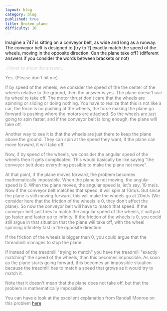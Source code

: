 ```yaml
---
layout: blog
category: blog
published: true
title: Broken plane
difficulty: 10
---
```


Imagine a 747 is sitting on a conveyor belt, as wide and long as a runway. The conveyor belt is designed to [try to ?] exactly match the speed of the wheels, moving in the opposite direction. Can the plane take off? (different answers if you consider the words between brackets or not)


<div markdown="1" class='answer-title' style="color: lightgrey">_Hover to show the answer._
</div>
<div class='answer-wrapper'>
<div markdown="1" class='answer' style="color: grey">

Yes. (Please don't hit me).

If by speed of the wheels, we consider the speed of the the center of the wheels relative to the ground, then the answer is yes. The plane doesn't use its wheel to take off. The motor thrust don't care that the wheels are spinning or sliding or doing nothing. You have to realize that this is not like a car, the force is no pushing at the wheels, the force making the plane go forward is pushing where the motors are attached. So the wheels are just going to spin faster, and if the conveyor belt is long enough, the plane will take off. 

Another way to see it is that the wheels are just there to keep the plane above the ground. They can spin at the speed they want, if the plane can move forward, it will take off.

Now, if by speed of the wheels, we consider the angular speed of the wheels then it gets complicated. This would basically be like saying "the conveyor belt does everything possible to make the plane not move". 

At that point, if the plane moves forward, the problem becomes mathematically impossible. When the plane is not moving, the angular speed is 0. When the plane moves, the angular speed is, let's say, 10 ms/s. Now if the conveyor belt matches that speed, it will spin at 10m/s. But since the plane is still moving forward, this will make the wheels go at 20m/s (We consider here that the friction of the wheels is 0, they don't affect the plane). So now the conveyor belt will have to match that speed. If the conveyor belt just tries to match the angular speed of the wheels, it will just go faster and faster up to infinity. If the friction of the wheels is 0, you could still argue in that situation that the plane will take off, with the wheel spinning infinitely fast in the opposite direction. 

If the friction of the wheels is bigger than 0, you could argue that the threadmill manages to stop the plane.

If instead of the treadmill "trying to match" you have the treadmill "exactly matching" the speed of the wheels, than this becomes impossible. As soon as the plane starts going forward, this becomes an impossible situation because the treadmill has to match a speed that grows as it would try to match it. 

Note that it doesn't mean that the plane does not take off, but that the problem is mathematically impossible. 

You can have a look at the excellent explanation from Randall Monroe on this problem [here](https://blog.xkcd.com/2008/09/09/the-goddamn-airplane-on-the-goddamn-treadmill/)


</div>
</div>

